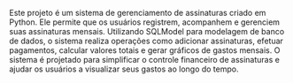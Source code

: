 Este projeto é um sistema de gerenciamento de assinaturas criado em Python. Ele permite que os usuários registrem, acompanhem e gerenciem suas assinaturas mensais. Utilizando SQLModel para modelagem de banco de dados, o sistema realiza operações como adicionar assinaturas, efetuar pagamentos, calcular valores totais e gerar gráficos de gastos mensais.
O sistema é projetado para simplificar o controle financeiro de assinaturas e ajudar os usuários a visualizar seus gastos ao longo do tempo.
